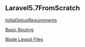 ## Laravel5.7FromScratch

[InitialSetupRequirements](InitialSetupRequirements.md)

[Basic Routing](BasicRouting.md)

[Blade Layout Files](BladeLayoutFiles.md)
